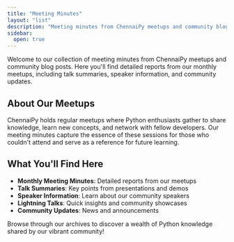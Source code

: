 ```yaml
---
title: "Meeting Minutes"
layout: "list"
description: "Meeting minutes from ChennaiPy meetups and community blog posts"
sidebar:
  open: true
---
```


Welcome to our collection of meeting minutes from ChennaiPy meetups and community blog posts. Here you'll find detailed reports from our monthly meetups, including talk summaries, speaker information, and community updates.

## About Our Meetups

ChennaiPy holds regular meetups where Python enthusiasts gather to share knowledge, learn new concepts, and network with fellow developers. Our meeting minutes capture the essence of these sessions for those who couldn't attend and serve as a reference for future learning.

## What You'll Find Here

- **Monthly Meeting Minutes**: Detailed reports from our meetups
- **Talk Summaries**: Key points from presentations and demos
- **Speaker Information**: Learn about our community speakers
- **Lightning Talks**: Quick insights and community showcases
- **Community Updates**: News and announcements

Browse through our archives to discover a wealth of Python knowledge shared by our vibrant community!

